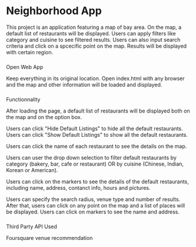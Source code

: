 Neighborhood App
=============

This project is an application featuring a map of bay area. On the map, a default list of restaurants  will be displayed. Users can apply filters like category and cuisine to see filtered results. Users can also input search criteria and click on a spcecific point on the map. Results will be displayed with certain region.

###
Open Web App

Keep everything in its original location. 
Open index.html with any browser and the map and other information will be loaded and displayed.


###
Functionnality

After loading the page, a default list of restaurants will be displayed both on the map and on the option box.


Users can click "Hide Default Listings" to hide all the default restaurants.
Users can click "Show Default Listings" to show all the default restaurants.

Users can click the name of each restaurant to see the details on the map. 

Users can user the drop down selection to filter default restaurants by category (bakery, bar, cafe or restaurant) OR by cuisine (Chinese, Indian, Korean or American).

Users can click on the markers to see the details of the default restaurants, including name, address, contanct info, hours and pictures. 

Users can specify the search radius, venue type and number of results. After that, users can click on any point on the map and a list of places will be displayed. Users can click on markers to see the name and address.


###
Third Party API Used

Foursquare venue recommendation  

